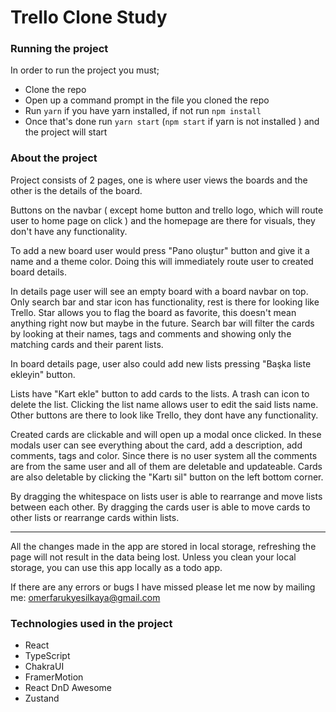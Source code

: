# Trello Clone Study

### Running the project
In order to run the project you must;
* Clone the repo
* Open up a command prompt in the file you cloned the repo
* Run `yarn` if you have yarn installed, if not run `npm install`
* Once that's done run `yarn start` (`npm start` if yarn is not installed ) and the project will start

### About the project
Project consists of 2 pages, one is where user views the boards and the other is the details of the board.

Buttons on the navbar ( except home button and trello logo, which will route user to home page on click ) and the homepage are there for visuals, they don't have any functionality.

To add a new board user would press "Pano oluştur" button and give it a name and a theme color. Doing this will immediately route user to created board details.

In details page user will see an empty board with a board navbar on top. Only search bar and star icon has functionality, rest is there for looking like Trello. Star allows you to flag the board as favorite, this doesn't mean anything right now but maybe in the future. Search bar will filter the cards by looking at their names, tags and comments and showing only the matching cards and their parent lists.

In board details page, user also could add new lists pressing "Başka liste ekleyin" button.

Lists have "Kart ekle" button to add cards to the lists. A trash can icon to delete the list. Clicking the list name allows user to edit the said lists name. Other buttons are there to look like Trello, they dont have any functionality.

Created cards are clickable and will open up a modal once clicked. In these modals user can see everything about the card, add a description, add comments, tags and color. Since there is no user system all the comments are from the same user and all of them are deletable and updateable. Cards are also deletable by clicking the "Kartı sil" button on the left bottom corner.

By dragging the whitespace on lists user is able to rearrange and move lists between each other. By dragging the cards user is able to move cards to other lists or rearrange cards within lists.

--------------------------------

All the changes made in the app are stored in local storage, refreshing the page will not result in the data being lost. Unless you clean your local storage, you can use this app locally as a todo app.

If there are any errors or bugs I have missed please let me now by mailing me:
omerfarukyesilkaya@gmail.com

### Technologies used in the project

* React
* TypeScript
* ChakraUI
* FramerMotion
* React DnD Awesome
* Zustand

